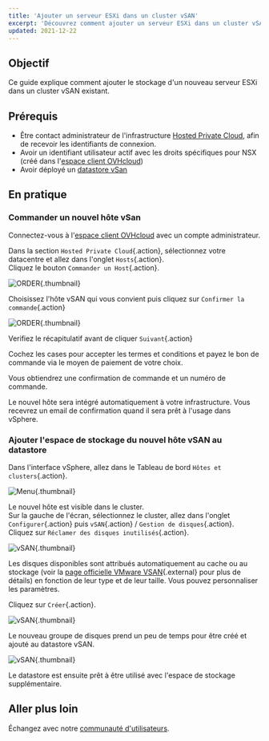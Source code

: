 ```yaml
---
title: 'Ajouter un serveur ESXi dans un cluster vSAN'
excerpt: 'Découvrez comment ajouter un serveur ESXi dans un cluster vSAN existant'
updated: 2021-12-22
---
```


## Objectif

Ce guide explique comment ajouter le stockage d'un nouveau serveur ESXi dans un cluster vSAN existant.

## Prérequis

- Être contact administrateur de l'infrastructure [Hosted Private Cloud](https://www.ovhcloud.com/fr-ca/enterprise/products/hosted-private-cloud/), afin de recevoir les identifiants de connexion.
- Avoir un identifiant utilisateur actif avec les droits spécifiques pour NSX (créé dans l'[espace client OVHcloud](https://ca.ovh.com/auth/?action=gotomanager&from=https://www.ovh.com/ca/fr/&ovhSubsidiary=qc))
- Avoir déployé un [datastore vSan](/pages/hosted_private_cloud/hosted_private_cloud_powered_by_vmware/vmware_vsan)

## En pratique

### Commander un nouvel hôte vSan

Connectez-vous à l'[espace client OVHcloud](https://ca.ovh.com/auth/?action=gotomanager&from=https://www.ovh.com/ca/fr/&ovhSubsidiary=qc) avec un compte administrateur.

Dans la section `Hosted Private Cloud`{.action}, sélectionnez votre datacentre et allez dans l'onglet `Hosts`{.action}.<br>
Cliquez le bouton `Commander un Host`{.action}.

![ORDER](images/en02order.png){.thumbnail}

Choisissez l'hôte vSAN qui vous convient puis cliquez sur `Confirmer la commande`{.action}

![ORDER](images/en03hosttype.png){.thumbnail}

Verifiez le récapitulatif avant de cliquer `Suivant`{.action}

Cochez les cases pour accepter les termes et conditions et payez le bon de commande via le moyen de paiement de votre choix.

Vous obtiendrez une confirmation de commande et un numéro de commande.

Le nouvel hôte sera intégré automatiquement à votre infrastructure. Vous recevrez un email de confirmation quand il sera prêt à l'usage dans vSphere.

### Ajouter l'espace de stockage du nouvel hôte vSAN au datastore

Dans l'interface vSphere, allez dans le Tableau de bord `Hôtes et clusters`{.action}.

![Menu](images/en07hosts.png){.thumbnail}

Le nouvel hôte est visible dans le cluster.<br>
Sur la gauche de l'écran, sélectionnez le cluster, allez dans l'onglet `Configurer`{.action} puis `vSAN`{.action} / `Gestion de disques`{.action}.<br>
Cliquez sur `Réclamer des disques inutilisés`{.action}.

![vSAN](images/en08cluster.png){.thumbnail}

Les disques disponibles sont attribués automatiquement au cache ou au stockage (voir la [page officielle VMware VSAN](https://docs.vmware.com/fr/VMware-vSphere/6.7/com.vmware.vsphere.vsan-planning.doc/GUID-18F531E9-FF08-49F5-9879-8E46583D4C70.html){.external} pour plus de détails) en fonction de leur type et de leur taille. Vous pouvez personnaliser les paramètres.

Cliquez sur `Créer`{.action}.

![vSAN](images/en09claim.png){.thumbnail}

Le nouveau groupe de disques prend un peu de temps pour être créé et ajouté au datastore vSAN.

![vSAN](images/en10progress.png){.thumbnail}

Le datastore est ensuite prêt à être utilisé avec l'espace de stockage supplémentaire.

## Aller plus loin

Échangez avec notre [communauté d'utilisateurs](/links/community).
